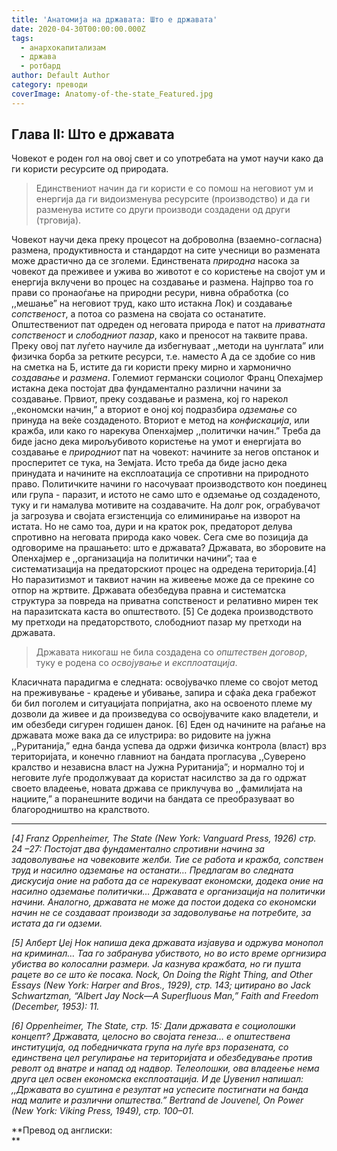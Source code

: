 ```yaml
---
title: 'Анатомија на државата: Што е државата'
date: 2020-04-30T00:00:00.000Z
tags:
  - анархокапитализам
  - држава
  - ротбард
author: Default Author
category: преводи
coverImage: Anatomy-of-the-state_Featured.jpg
---
```


## Глава II: Што е државата

Човекот е роден гол на овој свет и со употребата на умот научи како да ги користи ресурсите од природата.

> Единствениот начин да ги користи е со помош на неговиот ум и енергија да ги видоизменува ресурсите (производство) и да ги разменува истите со други производи создадени од други (трговија).

Човекот научи дека преку процесот на доброволна (взаемно-согласна) размена, продуктивноста и стандардот на сите учесници во размената може драстично да се зголеми. Единствената _природна_ насока за човекот да преживее и ужива во животот е со користење на својот ум и енергија вклучени во процес на создавање и размена. Најпрво тоа го прави со пронаоѓање на природни ресури, нивна обработка (со ,,мешање” на неговиот труд, како што истакна Лок) и создавање _сопственост_, а потоа со размена на својата со останатите. Општествениот пат одреден од неговата природа е патот на _приватната сопственост_ и _слободниот пазар_, како и преносот на таквите права. Преку овој пат луѓето научиле да избегнуваат ,,методи на џунглата” или физичка борба за ретките ресурси, т.е. наместо А да се здобие со нив на сметка на Б, истите да ги користи преку мирно и хармонично _создавање_ и _размена_. Големиот германски социолог Франц Опехајмер истакна дека постојат два фундаментално различни начини за создавање. Првиот, преку создавање и размена, кој го нарекол ,,економски начин,” а вториот е оној кој подразбира _одземање_ со принуда на веќе создаденото. Вториот е метод на _конфискација_, или кражба, или како го нарекува Опенхајмер ,,политички начин.” Треба да биде јасно дека мирољубивото користење на умот и енергијата во создавање е _природниот_ пат на човекот: начините за негов опстанок и просперитет се тука, на Земјата. Исто треба да биде јасно дека принудата и начините на експлоатација се спротивни на природното право. Политичките начини го насочуваат производството кон поединец или група - паразит, и истото не само што е одземање од создаденото, туку и ги намалува мотивите на создавачите. На долг рок, ограбувачот ja загрозува и својата егзистенција со елиминирање на изворот на истата. Но не само тоа, дури и на краток рок, предаторот делува спротивно на неговата природа како човек. Сега сме во позиција да одговориме на прашањето: што е државата? Државата, во зборовите на Опенхајмер е ,,организација на политички начини”; таа е систематизација на предаторскиот процес на одредена територија.\[4\] Но паразитизмот и таквиот начин на живеење може да се прекине со отпор на жртвите. Државата обезбедува правна и систематска структура за повреда на приватна сопственост и релативно мирен тек на паразитската каста во општеството. \[5\] Се додека производството му претходи на предаторството, слободниот пазар му претходи на државата.

> Државата никогаш не била создадена со _општествен договор_, туку е родена со _освојување_ и _експлоатација_.

Класичната парадигма е следната: освојувачко племе со својот метод на преживување - крадење и убивање, запира и сфаќа дека грабежот би бил поголем и ситуацијата попријатна, ако на освоеното племе му дозволи да живее и да произведува со освојувачите како владетели, и им обезбеди сигурен годишен данок. \[6\] Еден од начините на раѓање на државата може вака да се илустрира: во ридовите на јужна ,,Руританија,” една банда успева да одржи физичка контрола (власт) врз територијата, и конечно главниот на бандата прогласува ,,Суверено кралство и независна власт на Јужна Руританија”; и нормално тој и неговите луѓе продолжуваат да користат насилство за да го одржат своето владеење, новата држава се приклучува во ,,фамилијата на нациите,” а поранешните водичи на бандата се преобразуваат во благородништво на кралството.

* * *

_\[4\] Franz Oppenheimer, The State (New York: Vanguard Press, 1926) стр. 24 –27: Постојат два фундаментално спротивни начина за задоволување на човековите желби. Тие се работа и кражба, сопствен труд и насилно одземање на останати… Предлагам во следната дискусија оние на работа да се нарекуваат економски, додека оние на насилно одземање политички… Државата е организација на политички начини. Аналогно, државата не може да постои додека со економски начин не се создаваат производи за задоволување на потребите, за истата да ги одземи._

_\[5\] Алберт Џеј Нок напиша дека државата изјавува и одржува монопол на криминал… Таа го забранува убиството, но во исто време оргнизира убиства во колосални размери. Ја казнува кражбата, но ги пушта рацете во се што ќе посака. Nock, On Doing the Right Thing, and Other Essays (New York: Harper and Bros., 1929), стр. 143; цитирано во Jack Schwartzman, “Albert Jay Nock—A Superfluous Man,” Faith and Freedom (December, 1953): 11._

_\[6\] Oppenheimer, The State, стр. 15: Дали државата е социолошки концепт? Државата, целосно во својата генеза… е општествена институција, од победничката група на луѓе врз поразената, со единствена цел регулирање на територијата и обезбедување против револт од внатре и напад од надвор. Телеолошки, ова владеење нема друга цел освен економска експлоатација. И де Џувенил напишал: ,,Државата во суштина е резултат на успесите постигнати на банда над малите и различни општества.” Bertrand de Jouvenel, On Power (New York: Viking Press, 1949), стр. 100–01._

**Превод од англиски:  
**
